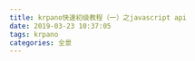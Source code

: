 ```yaml
---
title: krpano快速初级教程（一）之javascript api
date: 2019-03-23 10:37:05
tags: krpano
categories: 全景
---
```

